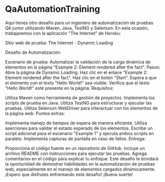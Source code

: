 # QaAutomationTraining
Aquí tienes otro desafío para un ingeniero de automatización de pruebas QA junior utilizando Maven, Java, TestNG y Selenium. En esta ocasión, trabajaremos con la aplicación "The Internet" de Heroku:

Sitio web de prueba: The Internet - Dynamic Loading

Desafío de Automatización:

Escenario de prueba: Automatizar la validación de la carga dinámica de elementos en la página "Example 2: Element rendered after the fact".
Pasos:
Abre la página de Dynamic Loading.
Haz clic en el enlace "Example 2: Element rendered after the fact".
Haz clic en el botón "Start".
Espera a que el elemento con el texto "Hello World!" sea visible.
Verifica que el texto "Hello World!" esté presente en la página.
Requisitos:

Utiliza Maven como herramienta de gestión de proyectos.
Implementa los scripts de prueba en Java.
Utiliza TestNG para estructurar y ejecutar las pruebas.
Utiliza Selenium WebDriver para interactuar con los elementos de la página web.
Puntos extras:

Implementa manejo de tiempos de espera de manera eficiente.
Utiliza aserciones para validar el estado esperado de los elementos.
Escribe un script adicional para el escenario "Example 1" y ejecuta ambos scripts en paralelo.
Implementa capturas de pantalla en caso de fallos.
Entrega:

Proporciona el código fuente en un repositorio de GitHub.
Incluye un archivo README con instrucciones para ejecutar las pruebas.
Agrega comentarios en el código para explicar tu enfoque.
Este desafío te brindará la oportunidad de demostrar habilidades en la automatización de pruebas web, especialmente en el manejo de elementos cargados dinámicamente. ¡Espero que disfrutes enfrentando este desafío! ¡Buena suerte!






